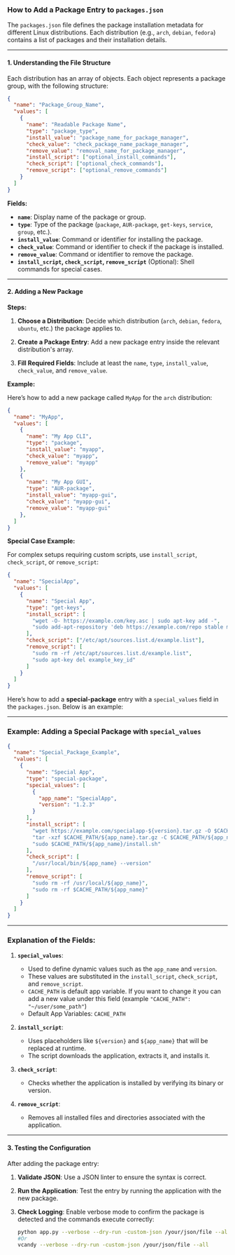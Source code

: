 ### How to Add a Package Entry to `packages.json`

The `packages.json` file defines the package installation metadata for different Linux distributions. Each distribution (e.g., `arch`, `debian`, `fedora`) contains a list of packages and their installation details.

---

#### 1. Understanding the File Structure

Each distribution has an array of objects. Each object represents a package group, with the following structure:

```json
{
  "name": "Package_Group_Name",
  "values": [
    {
      "name": "Readable Package Name",
      "type": "package_type",
      "install_value": "package_name_for_package_manager",
      "check_value": "check_package_name_package_manager",
      "remove_value": "removal_name_for_package_manager",
      "install_script": ["optional_install_commands"],
      "check_script": ["optional_check_commands"],
      "remove_script": ["optional_remove_commands"]
    }
  ]
}
```

**Fields:**
- **`name`**: Display name of the package or group.
- **`type`**: Type of the package (`package`, `AUR-package`, `get-keys`, `service`, `group`, etc.).
- **`install_value`**: Command or identifier for installing the package.
- **`check_value`**: Command or identifier to check if the package is installed.
- **`remove_value`**: Command or identifier to remove the package.
- **`install_script`, `check_script`, `remove_script`** (Optional): Shell commands for special cases.

---

#### 2. Adding a New Package

**Steps:**

1. **Choose a Distribution**:
   Decide which distribution (`arch`, `debian`, `fedora`, `ubuntu`, etc.) the package applies to.

2. **Create a Package Entry**:
   Add a new package entry inside the relevant distribution's array.

3. **Fill Required Fields**:
   Include at least the `name`, `type`, `install_value`, `check_value`, and `remove_value`.

**Example:**

Here’s how to add a new package called `MyApp` for the `arch` distribution:

```json
{
  "name": "MyApp",
  "values": [
    {
      "name": "My App CLI",
      "type": "package",
      "install_value": "myapp",
      "check_value": "myapp",
      "remove_value": "myapp"
    },
    {
      "name": "My App GUI",
      "type": "AUR-package",
      "install_value": "myapp-gui",
      "check_value": "myapp-gui",
      "remove_value": "myapp-gui"
    },
  ]
}
```

**Special Case Example:**

For complex setups requiring custom scripts, use `install_script`, `check_script`, or `remove_script`:

```json
{
  "name": "SpecialApp",
  "values": [
    {
      "name": "Special App",
      "type": "get-keys",
      "install_script": [
        "wget -O- https://example.com/key.asc | sudo apt-key add -",
        "sudo add-apt-repository 'deb https://example.com/repo stable main'"
      ],
      "check_script": ["/etc/apt/sources.list.d/example.list"],
      "remove_script": [
        "sudo rm -rf /etc/apt/sources.list.d/example.list",
        "sudo apt-key del example_key_id"
      ]
    }
  ]
}
```

Here’s how to add a **special-package** entry with a `special_values` field in the `packages.json`. Below is an example:

---

### Example: Adding a Special Package with `special_values`

```json
{
  "name": "Special_Package_Example",
  "values": [
    {
      "name": "Special App",
      "type": "special-package",
      "special_values": [
        {
          "app_name": "SpecialApp",
          "version": "1.2.3"
        }
      ],
      "install_script": [
        "wget https://example.com/specialapp-${version}.tar.gz -O $CACHE_PATH/${app_name}.tar.gz",
        "tar -xzf $CACHE_PATH/${app_name}.tar.gz -C $CACHE_PATH/${app_name}",
        "sudo $CACHE_PATH/${app_name}/install.sh"
      ],
      "check_script": [
        "/usr/local/bin/${app_name} --version"
      ],
      "remove_script": [
        "sudo rm -rf /usr/local/${app_name}",
        "sudo rm -rf $CACHE_PATH/${app_name}"
      ]
    }
  ]
}
```

---

### Explanation of the Fields:

1. **`special_values`**:
   - Used to define dynamic values such as the `app_name` and `version`.
   - These values are substituted in the `install_script`, `check_script`, and `remove_script`.
   - `CACHE_PATH` is default app variable. If you want to change it you can add a new value under this field (example `"CACHE_PATH": "~/user/some_path"`)
   - Default App Variables: `CACHE_PATH`

2. **`install_script`**:
   - Uses placeholders like `${version}` and `${app_name}` that will be replaced at runtime.
   - The script downloads the application, extracts it, and installs it.

3. **`check_script`**:
   - Checks whether the application is installed by verifying its binary or version.

4. **`remove_script`**:
   - Removes all installed files and directories associated with the application.


---

#### 3. Testing the Configuration

After adding the package entry:
1. **Validate JSON**:
   Use a JSON linter to ensure the syntax is correct.

2. **Run the Application**:
   Test the entry by running the application with the new package.

3. **Check Logging**:
   Enable verbose mode to confirm the package is detected and the commands execute correctly:
   ```bash
   python app.py --verbose --dry-run -custom-json /your/json/file --all
   #Or
   vcandy --verbose --dry-run -custom-json /your/json/file --all
   ```